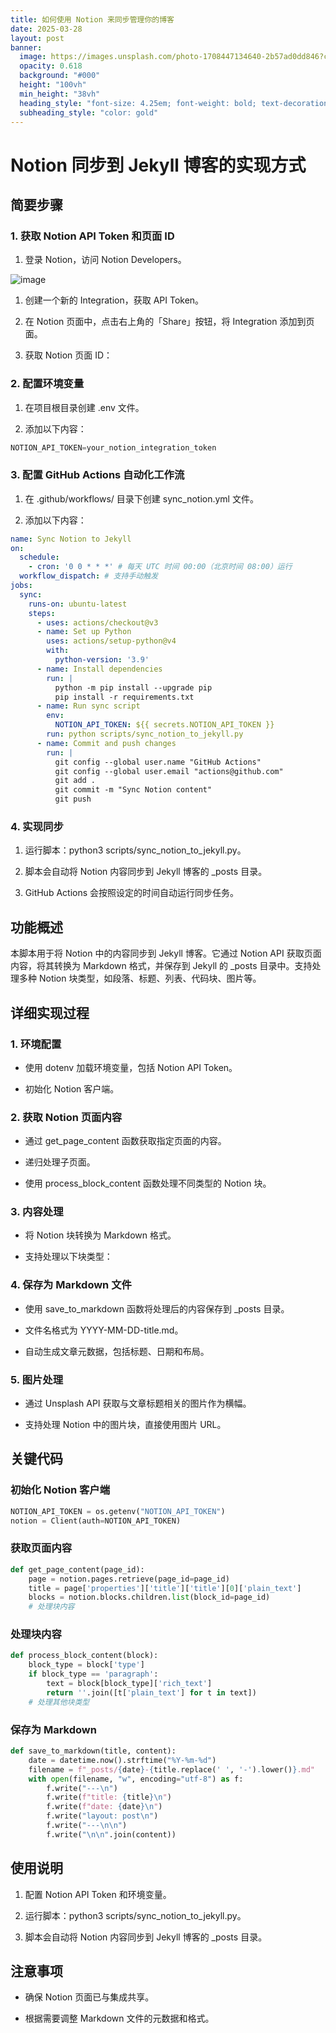 ```yaml
---
title: 如何使用 Notion 来同步管理你的博客
date: 2025-03-28
layout: post
banner:
  image: https://images.unsplash.com/photo-1708447134640-2b57ad0dd846?crop=entropy&cs=tinysrgb&fit=max&fm=jpg&ixid=M3w2OTIwMzJ8MHwxfHJhbmRvbXx8fHx8fHx8fDE3NDMxNzE1Mzd8&ixlib=rb-4.0.3&q=80&w=1080
  opacity: 0.618
  background: "#000"
  height: "100vh"
  min_height: "38vh"
  heading_style: "font-size: 4.25em; font-weight: bold; text-decoration: underline"
  subheading_style: "color: gold"
---
```


# Notion 同步到 Jekyll 博客的实现方式

## 简要步骤

### 1. 获取 Notion API Token 和页面 ID

1. 登录 Notion，访问 Notion Developers。

![image](https://prod-files-secure.s3.us-west-2.amazonaws.com/a7a0cc5a-89b9-4cda-8686-1fba0ca52f40/d19c1afe-dea5-4312-9333-786b0ba83054/image.png?X-Amz-Algorithm=AWS4-HMAC-SHA256&X-Amz-Content-Sha256=UNSIGNED-PAYLOAD&X-Amz-Credential=ASIAZI2LB466VZ44IC2T%2F20250328%2Fus-west-2%2Fs3%2Faws4_request&X-Amz-Date=20250328T141857Z&X-Amz-Expires=3600&X-Amz-Security-Token=IQoJb3JpZ2luX2VjEPb%2F%2F%2F%2F%2F%2F%2F%2F%2F%2FwEaCXVzLXdlc3QtMiJGMEQCIFjHq1yOEmfBypUFOIN2C6sRcQkzMP4JUjjFJAz4ujlxAiAcWNtJauk3WLmcA6I3ZDy56CpgCJ5XEQNToXa1Nv%2BQzir%2FAwhfEAAaDDYzNzQyMzE4MzgwNSIMiV8pSjDKOzeFeROUKtwDlcLmhFQ0%2BD2RLF28H1enXdYJOC5NooQ75ifVkxa8jE%2Bj2KPsovGVZFboWo0TWwm1LzUFQDcdzMZTMuR8j8oEXt8r%2BfOGYPBqEWeJnYDYjO4SwTNscxOtvQMUaLX8wPy%2BK5o0bLKGyF9RS%2Ff%2FNdxawZ%2FrqwxBS2MBqOUDgpcYGSbLLH3sDNZQQAaEc%2FfAfUp2DKc6uvn6LHRa2PGfwGy15X%2FipVJJn%2BB70HSjCcD9GQeTRkIqEWUfx9Wuc3hN%2F%2Fb%2FK2Hj%2F1zGJK1jyX7vd81Mt5nZPylSnP8ZGgP5GsrJR8BMXdy53Wy3kIiSMWrGHanVf2S3vT9a5LsejOhgumw%2BkHjeqSTfhv%2FfiA3VEy2VPgDUmYJBeWMdR8nQpfeUl4yej7WuOsccA9RiPqutA9ijHQBVq%2FHfNlUVKKQRBUxblCOAN0Lz06FOoyc3f%2BJWjjP0XmRvCburlu9aZDPGeTvTMettyjLqH%2F4MeVtQao0B%2B8lsJ00H25fhtx8M99X28%2FdV2u2jKCFTtPNDS89LSXs6se4xrxgcgZz2XOE1872VA6K%2FiGyYIC6TB4zDI2kMvT%2BJTAcnhoQ4AzHpfHarN7KDSw2hVs8YvpePmqB5YCfncZVBqFi01w8fkHhZDU8w5NCavwY6pgFX1CLJmdEM2zdUQMJM6dWz26NXsXhLk8KlYmZaVVEUiIIYT1%2FibaXW%2BYzhIPvLaaruHIinkAn3Apfo0do0UDqX4TylqSM2WTMaT74PPZzFcH0wMfM6%2B3TApKP7PDRyEimCHQ619OQM06KibtFPs5baUFE%2FjhVfOi7mbC9jjDahQLW0%2B56tObAonoxxBCBfpBnxRfK73%2BC42%2B7a1eBYla%2Fvdd8E4ed2&X-Amz-Signature=1596a5491ac2f833f6f37b62ef79845234ef726741c659ec4127beba7cca5f98&X-Amz-SignedHeaders=host&x-id=GetObject)

1. 创建一个新的 Integration，获取 API Token。

1. 在 Notion 页面中，点击右上角的「Share」按钮，将 Integration 添加到页面。

1. 获取 Notion 页面 ID：


### 2. 配置环境变量

1. 在项目根目录创建 .env 文件。

1. 添加以下内容：

```javascript
NOTION_API_TOKEN=your_notion_integration_token
```

### 3. 配置 GitHub Actions 自动化工作流

1. 在 .github/workflows/ 目录下创建 sync_notion.yml 文件。

1. 添加以下内容：

```yaml
name: Sync Notion to Jekyll
on:
  schedule:
    - cron: '0 0 * * *' # 每天 UTC 时间 00:00（北京时间 08:00）运行
  workflow_dispatch: # 支持手动触发
jobs:
  sync:
    runs-on: ubuntu-latest
    steps:
      - uses: actions/checkout@v3
      - name: Set up Python
        uses: actions/setup-python@v4
        with:
          python-version: '3.9'
      - name: Install dependencies
        run: |
          python -m pip install --upgrade pip
          pip install -r requirements.txt
      - name: Run sync script
        env:
          NOTION_API_TOKEN: ${{ secrets.NOTION_API_TOKEN }}
        run: python scripts/sync_notion_to_jekyll.py
      - name: Commit and push changes
        run: |
          git config --global user.name "GitHub Actions"
          git config --global user.email "actions@github.com"
          git add .
          git commit -m "Sync Notion content"
          git push
```

### 4. 实现同步

1. 运行脚本：python3 scripts/sync_notion_to_jekyll.py。

1. 脚本会自动将 Notion 内容同步到 Jekyll 博客的 _posts 目录。

1. GitHub Actions 会按照设定的时间自动运行同步任务。

## 功能概述

本脚本用于将 Notion 中的内容同步到 Jekyll 博客。它通过 Notion API 获取页面内容，将其转换为 Markdown 格式，并保存到 Jekyll 的 _posts 目录中。支持处理多种 Notion 块类型，如段落、标题、列表、代码块、图片等。

## 详细实现过程

### 1. 环境配置

- 使用 dotenv 加载环境变量，包括 Notion API Token。

- 初始化 Notion 客户端。

### 2. 获取 Notion 页面内容

- 通过 get_page_content 函数获取指定页面的内容。

- 递归处理子页面。

- 使用 process_block_content 函数处理不同类型的 Notion 块。

### 3. 内容处理

- 将 Notion 块转换为 Markdown 格式。

- 支持处理以下块类型：


### 4. 保存为 Markdown 文件

- 使用 save_to_markdown 函数将处理后的内容保存到 _posts 目录。

- 文件名格式为 YYYY-MM-DD-title.md。

- 自动生成文章元数据，包括标题、日期和布局。

### 5. 图片处理

- 通过 Unsplash API 获取与文章标题相关的图片作为横幅。

- 支持处理 Notion 中的图片块，直接使用图片 URL。

## 关键代码

### 初始化 Notion 客户端

```python
NOTION_API_TOKEN = os.getenv("NOTION_API_TOKEN")
notion = Client(auth=NOTION_API_TOKEN)
```

### 获取页面内容

```python
def get_page_content(page_id):
    page = notion.pages.retrieve(page_id=page_id)
    title = page['properties']['title']['title'][0]['plain_text']
    blocks = notion.blocks.children.list(block_id=page_id)
    # 处理块内容
```

### 处理块内容

```python
def process_block_content(block):
    block_type = block['type']
    if block_type == 'paragraph':
        text = block[block_type]['rich_text']
        return ''.join([t['plain_text'] for t in text])
    # 处理其他块类型
```

### 保存为 Markdown

```python
def save_to_markdown(title, content):
    date = datetime.now().strftime("%Y-%m-%d")
    filename = f"_posts/{date}-{title.replace(' ', '-').lower()}.md"
    with open(filename, "w", encoding="utf-8") as f:
        f.write("---\n")
        f.write(f"title: {title}\n")
        f.write(f"date: {date}\n")
        f.write("layout: post\n")
        f.write("---\n\n")
        f.write("\n\n".join(content))
```

## 使用说明

1. 配置 Notion API Token 和环境变量。

1. 运行脚本：python3 scripts/sync_notion_to_jekyll.py。

1. 脚本会自动将 Notion 内容同步到 Jekyll 博客的 _posts 目录。

## 注意事项

- 确保 Notion 页面已与集成共享。

- 根据需要调整 Markdown 文件的元数据和格式。